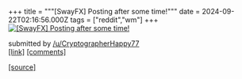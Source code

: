 +++
title = """[SwayFX] Posting after some time!"""
date = 2024-09-22T02:16:56.000Z
tags = ["reddit","wm"]
+++
[![[SwayFX] Posting after some time!](https://preview.redd.it/vvcnfvlns9qd1.png?width=640&crop=smart&auto=webp&s=4232794eebd38d94158f1a13d49e045c7d3c6eb4 "[SwayFX] Posting after some time!")](https://www.reddit.com/r/unixporn/comments/1fmivze/swayfx_posting_after_some_time/)

submitted by [/u/CryptographerHappy77](https://www.reddit.com/user/CryptographerHappy77)  
[\[link\]](https://i.redd.it/vvcnfvlns9qd1.png) [\[comments\]](https://www.reddit.com/r/unixporn/comments/1fmivze/swayfx_posting_after_some_time/)

[[source]](https://www.reddit.com/r/unixporn/comments/1fmivze/swayfx_posting_after_some_time/)
